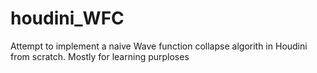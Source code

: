 # houdini_WFC
Attempt to implement a naive Wave function collapse algorith in Houdini from scratch. Mostly for learning purploses
